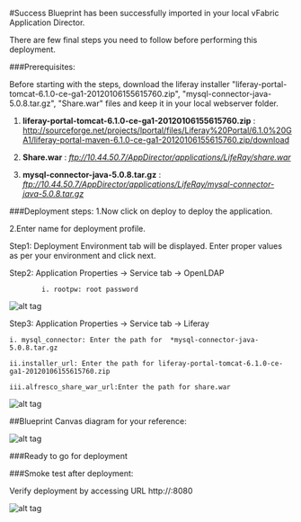 #Success
Blueprint has been successfully imported in your local vFabric Application Director. 

There are  few final steps you need to follow before performing this deployment.

###Prerequisites:

Before starting with the steps, download the liferay installer "liferay-portal-tomcat-6.1.0-ce-ga1-20120106155615760.zip", "mysql-connector-java-5.0.8.tar.gz", "Share.war" files and keep it in your local webserver folder.


1. **liferay-portal-tomcat-6.1.0-ce-ga1-20120106155615760.zip** :
    http://sourceforge.net/projects/lportal/files/Liferay%20Portal/6.1.0%20GA1/liferay-portal-maven-6.1.0-ce-ga1-20120106155615760.zip/download

2. **Share.war** : 
    *ftp://10.44.50.7/AppDirector/applications/LifeRay/share.war*


3. **mysql-connector-java-5.0.8.tar.gz** :
    *ftp://10.44.50.7/AppDirector/applications/LifeRay/mysql-connector-java-5.0.8.tar.gz*


###Deployment steps:
1.Now click on deploy to deploy the application.

2.Enter name for deployment profile.

Step1: Deployment Environment tab will be displayed. Enter proper values as per your environment and click next.


Step2: Application Properties -> Service tab -> OpenLDAP	
	
 			i. rootpw: root password
	

![alt tag](https://raw.github.com/vmware-applicationdirector/solutions-import-beta/Liferay-OpenLDAP-Application-Blueprint-50/Service-property-OpenLdap.png) 

Step3: Application Properties -> Service tab -> Liferay

	
	i. mysql_connector: Enter the path for  *mysql-connector-java-5.0.8.tar.gz

    ii.installer_url: Enter the path for liferay-portal-tomcat-6.1.0-ce-ga1-20120106155615760.zip

    iii.alfresco_share_war_url:Enter the path for share.war 


![alt tag](https://raw.github.com/vmware-applicationdirector/solutions-import-beta/Liferay-OpenLDAP-Application-Blueprint-50/Service-property-Liferay.png)
	
##Blueprint Canvas diagram for your reference: 

![alt tag](https://raw.github.com/vmware-applicationdirector/solutions-import-beta/Liferay-OpenLDAP-Application-Blueprint-50/Liferay-OpenLDAP-Application-Blueprint-Canvas.png)

###Ready to go for deployment

###Smoke test after deployment:

Verify deployment by accessing URL http://<IP of your deployed system>:8080

![alt tag](https://raw.github.com/vmware-applicationdirector/solutions-import-beta/Liferay-OpenLDAP-Application-Blueprint-50/Smoke-Test.png)






 








